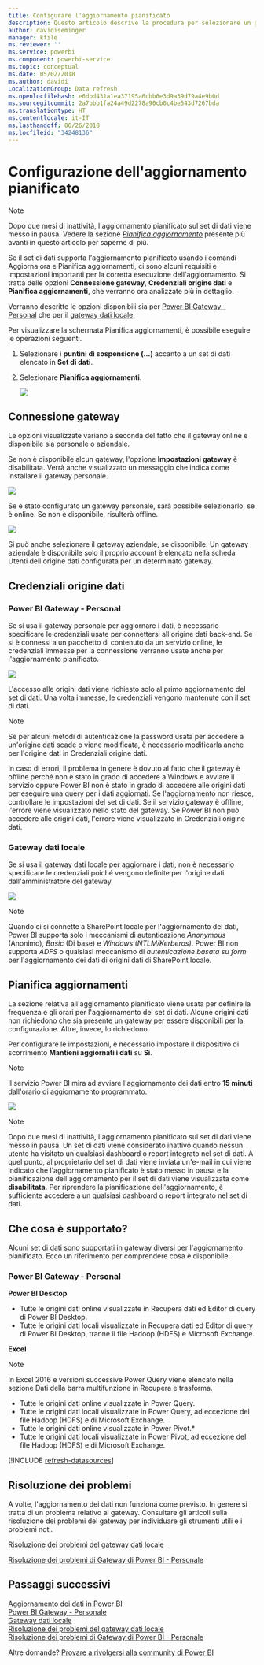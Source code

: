 ```yaml
---
title: Configurare l'aggiornamento pianificato
description: Questo articolo descrive la procedura per selezionare un gateway e configurare l'aggiornamento pianificato.
author: davidiseminger
manager: kfile
ms.reviewer: ''
ms.service: powerbi
ms.component: powerbi-service
ms.topic: conceptual
ms.date: 05/02/2018
ms.author: davidi
LocalizationGroup: Data refresh
ms.openlocfilehash: e6dbd431a1ea37195a6cbb6e3d9a39d79a4e9b0d
ms.sourcegitcommit: 2a7bbb1fa24a49d2278a90cb0c4be543d7267bda
ms.translationtype: HT
ms.contentlocale: it-IT
ms.lasthandoff: 06/26/2018
ms.locfileid: "34248136"
---
```

# <a name="configuring-scheduled-refresh"></a>Configurazione dell'aggiornamento pianificato

>[!NOTE]
>Dopo due mesi di inattività, l'aggiornamento pianificato sul set di dati viene messo in pausa. Vedere la sezione [*Pianifica aggiornamento*](#schedule-refresh) presente più avanti in questo articolo per saperne di più.
> 
> 

Se il set di dati supporta l'aggiornamento pianificato usando i comandi Aggiorna ora e Pianifica aggiornamenti, ci sono alcuni requisiti e impostazioni importanti per la corretta esecuzione dell'aggiornamento. Si tratta delle opzioni **Connessione gateway**, **Credenziali origine dati** e **Pianifica aggiornamenti**, che verranno ora analizzate più in dettaglio.

Verranno descritte le opzioni disponibili sia per [Power BI Gateway - Personal](personal-gateway.md) che per il [gateway dati locale](service-gateway-onprem.md).

Per visualizzare la schermata Pianifica aggiornamenti, è possibile eseguire le operazioni seguenti.

1. Selezionare i **puntini di sospensione (...)** accanto a un set di dati elencato in **Set di dati**.
2. Selezionare **Pianifica aggiornamenti**.
   
    ![](media/refresh-scheduled-refresh/dataset-menu.png)

## <a name="gateway-connection"></a>Connessione gateway
Le opzioni visualizzate variano a seconda del fatto che il gateway online e disponibile sia personale o aziendale.

Se non è disponibile alcun gateway, l'opzione **Impostazioni gateway** è disabilitata. Verrà anche visualizzato un messaggio che indica come installare il gateway personale.

![](media/refresh-scheduled-refresh/gateway-not-configured.png)

Se è stato configurato un gateway personale, sarà possibile selezionarlo, se è online. Se non è disponibile, risulterà offline.

![](media/refresh-scheduled-refresh/gateway-connection.png)

Si può anche selezionare il gateway aziendale, se disponibile. Un gateway aziendale è disponibile solo il proprio account è elencato nella scheda Utenti dell'origine dati configurata per un determinato gateway.

## <a name="data-source-credentials"></a>Credenziali origine dati
### <a name="power-bi-gateway---personal"></a>Power BI Gateway - Personal
Se si usa il gateway personale per aggiornare i dati, è necessario specificare le credenziali usate per connettersi all'origine dati back-end. Se si è connessi a un pacchetto di contenuto da un servizio online, le credenziali immesse per la connessione verranno usate anche per l'aggiornamento pianificato.

![](media/refresh-scheduled-refresh/data-source-credentials-pgw.png)

L'accesso alle origini dati viene richiesto solo al primo aggiornamento del set di dati. Una volta immesse, le credenziali vengono mantenute con il set di dati.

> [!NOTE]
> Se per alcuni metodi di autenticazione la password usata per accedere a un'origine dati scade o viene modificata, è necessario modificarla anche per l'origine dati in Credenziali origine dati.
> 
> 

In caso di errori, il problema in genere è dovuto al fatto che il gateway è offline perché non è stato in grado di accedere a Windows e avviare il servizio oppure Power BI non è stato in grado di accedere alle origini dati per eseguire una query per i dati aggiornati. Se l'aggiornamento non riesce, controllare le impostazioni del set di dati. Se il servizio gateway è offline, l'errore viene visualizzato nello stato del gateway. Se Power BI non può accedere alle origini dati, l'errore viene visualizzato in Credenziali origine dati.

### <a name="on-premises-data-gateway"></a>Gateway dati locale
Se si usa il gateway dati locale per aggiornare i dati, non è necessario specificare le credenziali poiché vengono definite per l'origine dati dall'amministratore del gateway.

![](media/refresh-scheduled-refresh/data-source-credentials-egw.png)

> [!NOTE]
> Quando ci si connette a SharePoint locale per l'aggiornamento dei dati, Power BI supporta solo i meccanismi di autenticazione *Anonymous* (Anonimo), *Basic* (Di base) e *Windows (NTLM/Kerberos)*. Power BI non supporta *ADFS* o qualsiasi meccanismo di *autenticazione basata su form* per l'aggiornamento dei dati di origini dati di SharePoint locale.
> 
> 

## <a name="schedule-refresh"></a>Pianifica aggiornamenti
La sezione relativa all'aggiornamento pianificato viene usata per definire la frequenza e gli orari per l'aggiornamento del set di dati. Alcune origini dati non richiedono che sia presente un gateway per essere disponibili per la configurazione. Altre, invece, lo richiedono.

Per configurare le impostazioni, è necessario impostare il dispositivo di scorrimento **Mantieni aggiornati i dati** su **Sì**.

> [!NOTE]
> Il servizio Power BI mira ad avviare l'aggiornamento dei dati entro **15 minuti** dall'orario di aggiornamento programmato.
> 
> 

![](media/refresh-scheduled-refresh/scheduled-refresh.png)

> [!NOTE]
> Dopo due mesi di inattività, l'aggiornamento pianificato sul set di dati viene messo in pausa. Un set di dati viene considerato inattivo quando nessun utente ha visitato un qualsiasi dashboard o report integrato nel set di dati. A quel punto, al proprietario del set di dati viene inviata un'e-mail in cui viene indicato che l'aggiornamento pianificato è stato messo in pausa e la pianificazione dell'aggiornamento per il set di dati viene visualizzata come **disabilitata**. Per riprendere la pianificazione dell'aggiornamento, è sufficiente accedere a un qualsiasi dashboard o report integrato nel set di dati.
> 
> 

## <a name="whats-supported"></a>Che cosa è supportato?
Alcuni set di dati sono supportati in gateway diversi per l'aggiornamento pianificato. Ecco un riferimento per comprendere cosa è disponibile.

### <a name="power-bi-gateway---personal"></a>Power BI Gateway - Personal
**Power BI Desktop**

* Tutte le origini dati online visualizzate in Recupera dati ed Editor di query di Power BI Desktop.
* Tutte le origini dati locali visualizzate in Recupera dati ed Editor di query di Power BI Desktop, tranne il file Hadoop (HDFS) e Microsoft Exchange.

**Excel**

> [!NOTE]
> In Excel 2016 e versioni successive Power Query viene elencato nella sezione Dati della barra multifunzione in Recupera e trasforma.
> 
> 

* Tutte le origini dati online visualizzate in Power Query.
* Tutte le origini dati locali visualizzate in Power Query, ad eccezione del file Hadoop (HDFS) e di Microsoft Exchange.
* Tutte le origini dati online visualizzate in Power Pivot.\*
* Tutte le origini dati locali visualizzate in Power Pivot, ad eccezione del file Hadoop (HDFS) e di Microsoft Exchange.

<!-- Refresh Data sources-->
[!INCLUDE [refresh-datasources](./includes/refresh-datasources.md)]

## <a name="troubleshooting"></a>Risoluzione dei problemi
A volte, l'aggiornamento dei dati non funziona come previsto. In genere si tratta di un problema relativo al gateway. Consultare gli articoli sulla risoluzione dei problemi del gateway per individuare gli strumenti utili e i problemi noti.

[Risoluzione dei problemi del gateway dati locale](service-gateway-onprem-tshoot.md)

[Risoluzione dei problemi di Gateway di Power BI - Personale](service-admin-troubleshooting-power-bi-personal-gateway.md)

## <a name="next-steps"></a>Passaggi successivi
[Aggiornamento dei dati in Power BI](refresh-data.md)  
[Power BI Gateway - Personale](personal-gateway.md)  
[Gateway dati locale](service-gateway-onprem.md)  
[Risoluzione dei problemi del gateway dati locale](service-gateway-onprem-tshoot.md)  
[Risoluzione dei problemi di Gateway di Power BI - Personale](service-admin-troubleshooting-power-bi-personal-gateway.md)  

Altre domande? [Provare a rivolgersi alla community di Power BI](http://community.powerbi.com/)

